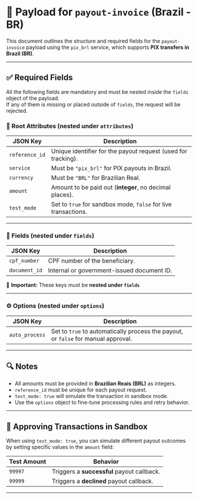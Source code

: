 # 📄 Payload for `payout-invoice` (Brazil - BR)

This document outlines the structure and required fields for the `payout-invoice` payload using the `pix_brl` service, which supports **PIX transfers in Brazil (BR)**.

---

## ✅ Required Fields

All the following fields are mandatory and must be nested inside the `fields` object of the payload.  
If any of them is missing or placed outside of `fields`, the request will be rejected.

### 🧾 Root Attributes (nested under `attributes`)

| JSON Key       | Description                                                    |
| -------------- | -------------------------------------------------------------- |
| `reference_id` | Unique identifier for the payout request (used for tracking).  |
| `service`      | Must be `"pix_brl"` for PIX payouts in Brazil.                 |
| `currency`     | Must be `"BRL"` for Brazilian Real.                            |
| `amount`       | Amount to be paid out (**integer**, no decimal places).        |
| `test_mode`    | Set to `true` for sandbox mode, `false` for live transactions. |

---

### 📂 Fields (nested under `fields`)

| JSON Key      | Description                                |
| ------------- | ------------------------------------------ |
| `cpf_number`  | CPF number of the beneficiary.             |
| `document_id` | Internal or government-issued document ID. |

📝 **Important:** These keys must be **nested under `fields`**

---

### ⚙️ Options (nested under `options`)

| JSON Key          | Description                                                                        |
| ----------------- | ---------------------------------------------------------------------------------- |
| `auto_process`    | Set to `true` to automatically process the payout, or `false` for manual approval. |

---

## 🔍 Notes

- All amounts must be provided in **Brazilian Reais (BRL)** as integers.
- `reference_id` must be unique for each payout request.
- `test_mode: true` will simulate the transaction in sandbox mode.
- Use the `options` object to fine-tune processing rules and retry behavior.

---

## 🎯 Approving Transactions in Sandbox

When using `test_mode: true`, you can simulate different payout outcomes by setting specific values in the `amount` field:

| Test Amount | Behavior                                   |
| ----------- | ------------------------------------------ |
| `99997`     | Triggers a **successful** payout callback. |
| `99999`     | Triggers a **declined** payout callback.   |

---
